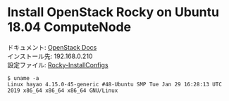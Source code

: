 # Install OpenStack Rocky on Ubuntu 18.04 ComputeNode
ドキュメント: [OpenStack Docs](https://docs.openstack.org/install-guide/)  
インストール先: 192.168.0.210  
設定ファイル: [Rocky-InstallConfigs](https://github.com/ogalush/Rocky-InstallConfigs)
```
$ uname -a
Linux hayao 4.15.0-45-generic #48-Ubuntu SMP Tue Jan 29 16:28:13 UTC 2019 x86_64 x86_64 x86_64 GNU/Linux
```
